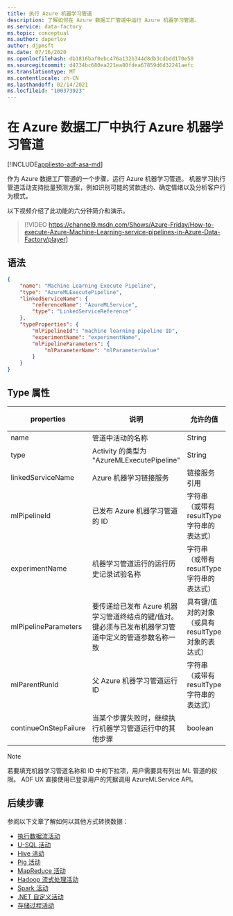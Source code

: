 ```yaml
---
title: 执行 Azure 机器学习管道
description: 了解如何在 Azure 数据工厂管道中运行 Azure 机器学习管道。
ms.service: data-factory
ms.topic: conceptual
ms.author: daperlov
author: djpmsft
ms.date: 07/16/2020
ms.openlocfilehash: db1816baf0ebc476a132b344d8db3cdbdd170e50
ms.sourcegitcommit: d4734bc680ea221ea80fdea67859d6d32241aefc
ms.translationtype: MT
ms.contentlocale: zh-CN
ms.lasthandoff: 02/14/2021
ms.locfileid: "100373923"
---
```

# <a name="execute-azure-machine-learning-pipelines-in-azure-data-factory"></a>在 Azure 数据工厂中执行 Azure 机器学习管道

[!INCLUDE[appliesto-adf-asa-md](includes/appliesto-adf-asa-md.md)]

作为 Azure 数据工厂管道的一个步骤，运行 Azure 机器学习管道。 机器学习执行管道活动支持批量预测方案，例如识别可能的贷款违约、确定情绪以及分析客户行为模式。

以下视频介绍了此功能的六分钟简介和演示。

> [!VIDEO https://channel9.msdn.com/Shows/Azure-Friday/How-to-execute-Azure-Machine-Learning-service-pipelines-in-Azure-Data-Factory/player]

## <a name="syntax"></a>语法

```json
{
    "name": "Machine Learning Execute Pipeline",
    "type": "AzureMLExecutePipeline",
    "linkedServiceName": {
        "referenceName": "AzureMLService",
        "type": "LinkedServiceReference"
    },
    "typeProperties": {
        "mlPipelineId": "machine learning pipeline ID",
        "experimentName": "experimentName",
        "mlPipelineParameters": {
            "mlParameterName": "mlParameterValue"
        }
    }
}

```

## <a name="type-properties"></a>Type 属性

properties | 说明 | 允许的值 | 必须
-------- | ----------- | -------------- | --------
name | 管道中活动的名称 | String | 是
type | Activity 的类型为 "AzureMLExecutePipeline" | String | 是
linkedServiceName | Azure 机器学习链接服务 | 链接服务引用 | 是
mlPipelineId | 已发布 Azure 机器学习管道的 ID | 字符串（或带有 resultType 字符串的表达式） | 是
experimentName | 机器学习管道运行的运行历史记录试验名称 | 字符串（或带有 resultType 字符串的表达式） | 否
mlPipelineParameters | 要传递给已发布 Azure 机器学习管道终结点的键/值对。 键必须与已发布机器学习管道中定义的管道参数名称一致 | 具有键/值对的对象（或具有 resultType 对象的表达式） | 否
mlParentRunId | 父 Azure 机器学习管道运行 ID | 字符串（或带有 resultType 字符串的表达式） | 否
continueOnStepFailure | 当某个步骤失败时，继续执行机器学习管道运行中的其他步骤 | boolean | 否

> [!NOTE]
> 若要填充机器学习管道名称和 ID 中的下拉项，用户需要具有列出 ML 管道的权限。 ADF UX 直接使用已登录用户的凭据调用 AzureMLService API。  

## <a name="next-steps"></a>后续步骤
参阅以下文章了解如何以其他方式转换数据：

* [执行数据流活动](control-flow-execute-data-flow-activity.md)
* [U-SQL 活动](transform-data-using-data-lake-analytics.md)
* [Hive 活动](transform-data-using-hadoop-hive.md)
* [Pig 活动](transform-data-using-hadoop-pig.md)
* [MapReduce 活动](transform-data-using-hadoop-map-reduce.md)
* [Hadoop 流式处理活动](transform-data-using-hadoop-streaming.md)
* [Spark 活动](transform-data-using-spark.md)
* [.NET 自定义活动](transform-data-using-dotnet-custom-activity.md)
* [存储过程活动](transform-data-using-stored-procedure.md)
